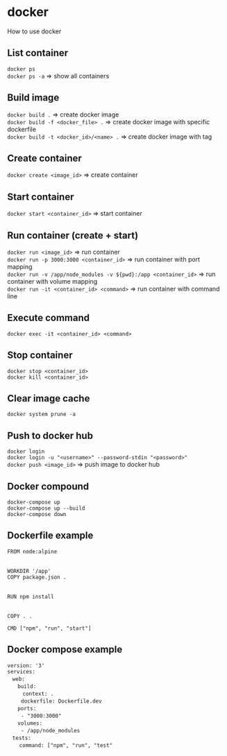 # docker
How to use docker

## List container
`docker ps`<br>
`docker ps -a`      => show all containers

## Build image
`docker build .` => create docker image<br>
`docker build -f <docker_file> .`	=> create docker image with specific dockerfile<br>
`docker build -t <docker_id>/<name> .`  => create docker image with tag

## Create container
`docker create <image_id>` => create container

## Start container
`docker start <container_id>` => start container

## Run container (create + start)
`docker run <image_id>` => run container<br>
`docker run -p 3000:3000 <container_id>`    => run container with port mapping<br>
`docker run -v /app/node_modules -v ${pwd}:/app <container_id>`	=> run container with volume mapping<br>
`docker run -it <container_id> <command>`   => run container with command line

## Execute command
`docker exec -it <container_id> <command>`

## Stop container
`docker stop <container_id>`<br>
`docker kill <container_id>`

## Clear image cache
`docker system prune -a`

## Push to docker hub
`docker login`<br>
`docker login -u "<username>" --password-stdin "<password>"`<br>
`docker push <image_id>`	=> push image to docker hub

## Docker compound
`docker-compose up`<br>
`docker-compose up --build`<br>
`docker-compose down`

## Dockerfile example
`FROM node:alpine`<br><br>

`WORKDIR '/app'`<br>
`COPY package.json .`<br><br>

`RUN npm install`<br><br>

`COPY . .`<br>

`CMD ["npm", "run", "start"]`

## Docker compose example
`version: '3'`<br>
`services:`<br>
&nbsp;&nbsp;&nbsp;`web:`<br>
&nbsp;&nbsp;&nbsp;&nbsp;&nbsp;&nbsp;`build:`<br>
&nbsp;&nbsp;&nbsp;&nbsp;&nbsp;&nbsp; &nbsp;&nbsp;`context: .`<br>
&nbsp;&nbsp;&nbsp;&nbsp;&nbsp;&nbsp;&nbsp;&nbsp;`dockerfile: Dockerfile.dev`<br>
&nbsp;&nbsp;&nbsp;&nbsp;&nbsp;&nbsp;`ports:`<br>
&nbsp;&nbsp;&nbsp;&nbsp;&nbsp;&nbsp;&nbsp;&nbsp;`- "3000:3000"`<br>
&nbsp;&nbsp;&nbsp;&nbsp;&nbsp;&nbsp;`volumes:`<br>
&nbsp;&nbsp;&nbsp;&nbsp;&nbsp;&nbsp;&nbsp;&nbsp;`- /app/node_modules`<br>
&nbsp;&nbsp;&nbsp;`tests:`<br>
&nbsp;&nbsp;&nbsp;&nbsp;&nbsp;&nbsp; `command: ["npm", "run", "test"`



